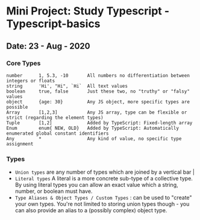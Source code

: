 # Mini Project: Study Typescript - Typescript-basics

## Date: 23 - Aug - 2020

### Core Types

```
number      1, 5.3, -10       All numbers no differentiation between integers or floats
string      'Hi', "Hi", `Hi`  All text values
boolean     true, false       Just these two, no "truthy" or "falsy" values
object      {age: 30}         Any JS object, more specific types are possible
Array       [1,2,3]           Any JS array, type can be flexible or strict (regarding the element types)
Tuple       [1,2]             Added by TypeScript: Fixed-length array
Enum        enum{ NEW, OLD}   Added by TypeScript: Automatically enumerated global constant identifiers
Any         *                 Any kind of value, no specific type assignment
```

### Types

- `Union types` are any number of types which are joined by a vertical bar |
- `Literal types` A literal is a more concrete sub-type of a collective type. By using literal types you can allow an exact value which a string, number, or boolean must have.
- `Type Aliases & Object Types / Custom Types` : can be used to "create" your own types. You're not limited to storing union types though - you can also provide an alias to a (possibly complex) object type.

